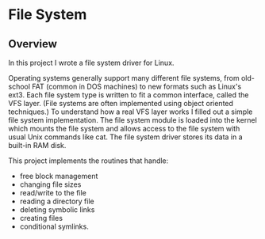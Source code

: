File System
=================

Overview
------------
In this project I wrote a file system driver for Linux.

Operating systems generally support many different file systems, from old-school FAT (common in DOS machines) to new formats such as Linux's ext3. Each file system type is written to fit a common interface, called the VFS layer. (File systems are often implemented using object oriented techniques.) To understand how a real VFS layer works I filled out a simple file system implementation. The file system module is loaded into the kernel which mounts the file system and allows access to the file system with usual Unix commands like cat. The file system driver stores its data in a built-in RAM disk.

This project implements the routines that handle:

* free block management
* changing file sizes
* read/write to the file
* reading a directory file
* deleting symbolic links
* creating files
* conditional symlinks.
